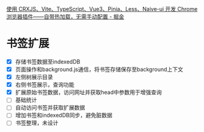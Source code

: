 [使用 CRXJS、Vite、TypeScript、Vue3、Pinia、Less、Naive-ui 开发 Chrome 浏览器插件——自带热加载，无需手动配置 - 掘金](https://juejin.cn/post/7330227149177028617)


# 书签扩展

- [x] 存储书签数据至indexedDB
- [x] 页面操作和background.js通信，将书签存储保存至background上下文
- [x] 左侧树展示目录
- [x] 右侧书签展示，查询功能
- [x] 扩展原始书签数据，访问网址并获取head中参数用于增强查询
- [ ] 基础统计
- [ ] 自动访问书签并获取扩展数据
- [ ] 增加书签和indexedDB同步，避免脏数据
- [ ] 书签整理，未设计
